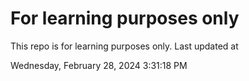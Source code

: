 # For learning purposes only
This repo is for learning purposes only.
Last updated at

Wednesday, February 28, 2024 3:31:18 PM

